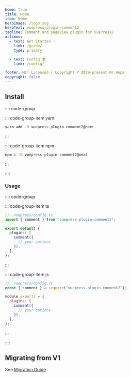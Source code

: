 ```yaml
---
home: true
title: Home
icon: home
heroImage: /logo.svg
heroText: vuepress-plugin-comment2
tagline: Comment and pageview plugin for VuePress2
actions:
  - text: Get Started 💡
    link: /guide/
    type: primary

  - text: Config 🛠
    link: /config/

footer: MIT Licensed | Copyright © 2019-present Mr.Hope
copyright: false
---
```


## Install

:::: code-group

::: code-group-item yarn

```bash
yarn add -D vuepress-plugin-comment2@next
```

:::

::: code-group-item npm

```bash
npm i -D vuepress-plugin-comment2@next
```

:::

::::

### Usage

:::: code-group

::: code-group-item ts

```ts
// .vuepress/config.ts
import { comment } from "vuepress-plugin-comment2";

export default {
  plugins: [
    comment({
      // your options
    }),
  ],
};
```

:::

::: code-group-item js

```js
// .vuepress/config.js
const { comment } = require("vuepress-plugin-comment2");

module.exports = {
  plugins: [
    comment({
      // your options
    }),
  ],
};
```

:::

::::

## Migrating from V1

See [Migration Guide](./migration.md).

